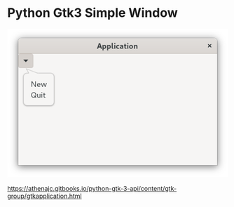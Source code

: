 # Python Gtk3 Simple Window 

![img](img_01.png)

https://athenajc.gitbooks.io/python-gtk-3-api/content/gtk-group/gtkapplication.html